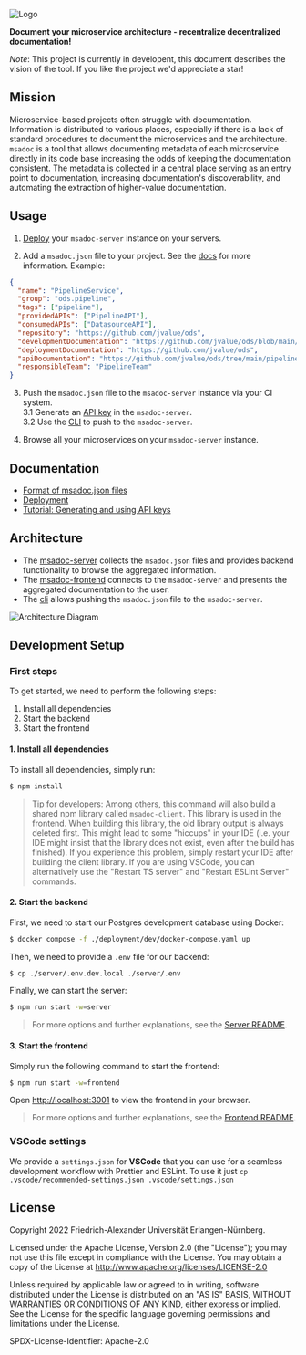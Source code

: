 ![Logo](./docs/logo.png)

**Document your microservice architecture - recentralize decentralized documentation!**

_Note_: This project is currently in developent, this document describes the vision of the tool. If you like the project we'd appreciate a star!

## Mission

Microservice-based projects often struggle with documentation. Information is distributed to various places, especially if there is a lack of standard procedures to document the microservices and the architecture. `msadoc` is a tool that allows documenting metadata of each microservice directly in its code base increasing the odds of keeping the documentation consistent. The metadata is collected in a central place serving as an entry point to documentation, increasing documentation's discoverability, and automating the extraction of higher-value documentation.

<!-- TODO: 2 nice screenshots of UI. -->

## Usage

1. [Deploy](./docs/deployment.md) your `msadoc-server` instance on your servers.

2. Add a `msadoc.json` file to your project. See the [docs](./docs/msadoc.md) for more information.
   Example:

```json
{
  "name": "PipelineService",
  "group": "ods.pipeline",
  "tags": ["pipeline"],
  "providedAPIs": ["PipelineAPI"],
  "consumedAPIs": ["DatasourceAPI"],
  "repository": "https://github.com/jvalue/ods",
  "developmentDocumentation": "https://github.com/jvalue/ods/blob/main/pipeline/README.md",
  "deploymentDocumentation": "https://github.com/jvalue/ods",
  "apiDocumentation": "https://github.com/jvalue/ods/tree/main/pipeline#api",
  "responsibleTeam": "PipelineTeam"
}
```

3. Push the `msadoc.json` file to the `msadoc-server` instance via your CI system.  
   3.1 Generate an [API key](./docs/api-keys.md) in the `msadoc-server`.  
   3.2 Use the [CLI](./cli/README.md) to push to the `msadoc-server`.

4. Browse all your microservices on your `msadoc-server` instance.

## Documentation

- [Format of msadoc.json files](./docs/msadoc.md)
- [Deployment](./docs/deployment.md)
- [Tutorial: Generating and using API keys](./docs/api-keys.md)

## Architecture

- The [msadoc-server](./server/README.md) collects the `msadoc.json` files and provides backend functionality to browse the aggregated information.
- The [msadoc-frontend](./ui/README.md) connects to the `msadoc-server` and presents the aggregated documentation to the user.
- The [cli](./cli/README.md) allows pushing the `msadoc.json` file to the `msadoc-server`.

![Architecture Diagram](./docs/architecture.png)

## Development Setup

### First steps

To get started, we need to perform the following steps:

1. Install all dependencies
2. Start the backend
3. Start the frontend

#### 1. Install all dependencies

To install all dependencies, simply run:

```bash
$ npm install
```

> Tip for developers: Among others, this command will also build a shared npm library called `msadoc-client`. This library is used in the frontend. When building this library, the old library output is always deleted first. This might lead to some "hiccups" in your IDE (i.e. your IDE might insist that the library does not exist, even after the build has finished). If you experience this problem, simply restart your IDE after building the client library. If you are using VSCode, you can alternatively use the "Restart TS server" and "Restart ESLint Server" commands.

#### 2. Start the backend

First, we need to start our Postgres development database using Docker:

```bash
$ docker compose -f ./deployment/dev/docker-compose.yaml up
```

Then, we need to provide a `.env` file for our backend:

```bash
$ cp ./server/.env.dev.local ./server/.env
```

Finally, we can start the server:

```bash
$ npm run start -w=server
```

> For more options and further explanations, see the [Server README](./server/README.md).

#### 3. Start the frontend

Simply run the following command to start the frontend:

```bash
$ npm run start -w=frontend
```

Open [http://localhost:3001](http://localhost:3001) to view the frontend in your browser.

> For more options and further explanations, see the [Frontend README](./frontend/README.md).

### VSCode settings

We provide a `settings.json` for **VSCode** that you can use for a seamless development workflow with Prettier and ESLint.
To use it just `cp .vscode/recommended-settings.json .vscode/settings.json`

## License

Copyright 2022 Friedrich-Alexander Universität Erlangen-Nürnberg.

Licensed under the Apache License, Version 2.0 (the "License");
you may not use this file except in compliance with the License.
You may obtain a copy of the License at http://www.apache.org/licenses/LICENSE-2.0

Unless required by applicable law or agreed to in writing, software
distributed under the License is distributed on an "AS IS" BASIS,
WITHOUT WARRANTIES OR CONDITIONS OF ANY KIND, either express or implied.
See the License for the specific language governing permissions and
limitations under the License.

SPDX-License-Identifier: Apache-2.0
